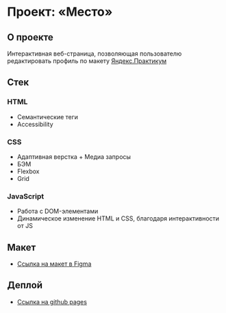 # Проект: «Место»

## О проекте

Интерактивная веб-страница, позволяющая пользователю редактировать профиль по макету [Яндекс.Практикум](https://practicum.yandex.ru/)

## Стек

### HTML

- Семантические теги
- Accessibility

### CSS

- Адаптивная верстка + Медиа запросы
- БЭМ
- Flexbox
- Grid

### JavaScript

- Работа с DOM-элементами
- Динамическое изменение HTML и CSS, благодаря интерактивности от JS

## Макет

- [Ссылка на макет в Figma](https://www.figma.com/file/2cn9N9jSkmxD84oJik7xL7/JavaScript.-Sprint-4?node-id=0%3A1)

## Деплой

- [Ссылка на github pages](https://niccc0.github.io/mesto)
